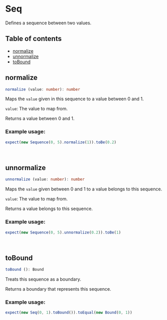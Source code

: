 # Seq
Defines a sequence between two values.

## Table of contents
- [normalize](https://github.com/ii887522/hydro/blob/master/docs/struct/Seq.md#normalize)
- [unnormalize](https://github.com/ii887522/hydro/blob/master/docs/struct/Seq.md#unnormalize)
- [toBound](https://github.com/ii887522/hydro/blob/master/docs/struct/Seq.md#toBound)

## **normalize**
```ts
normalize (value: number): number
```
Maps the `value` given in this sequence to a value between 0 and 1.

`value`: The value to map from.

Returns a value between 0 and 1.

### **Example usage:**
```ts
expect(new Sequence(0, 5).normalize(1)).toBe(0.2)
```
<br />

## **unnormalize**
```ts
unnormalize (value: number): number
```
Maps the `value` given between 0 and 1 to a value belongs to this sequence.

`value`: The value to map from.

Returns a value belongs to this sequence.

### **Example usage:**
```ts
expect(new Sequence(0, 5).unnormalize(0.2)).toBe(1)
```
<br />

## **toBound**
```ts
toBound (): Bound
```
Treats this sequence as a boundary.

Returns a boundary that represents this sequence.

### **Example usage:**
```ts
expect(new Seq(0, 1).toBound()).toEqual(new Bound(0, 1))
```
<br />
